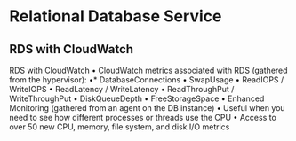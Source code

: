 # Relational Database Service
## RDS with CloudWatch


RDS with CloudWatch
• CloudWatch metrics associated with RDS (gathered from the hypervisor):
•* DatabaseConnections
• SwapUsage
• ReadIOPS / WriteIOPS
• ReadLatency / WriteLatency
• ReadThroughPut / WriteThroughPut
• DiskQueueDepth
• FreeStorageSpace
• Enhanced Monitoring (gathered from an agent on the DB instance)
• Useful when you need to see how different processes or threads use the CPU
• Access to over 50 new CPU, memory, file system, and disk I/O metrics